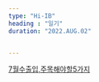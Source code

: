 ```yaml
---
type: "Hi-IB"
heading : "일기"
duration: "2022.AUG.02"


---
```

 
 
 
 
[7월수출입,주목해야할5가지](/todo/images/[02064405]_221424.pdf) 